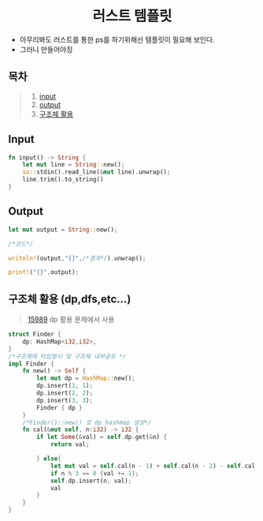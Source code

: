 <div align="center"> 

# 러스트 템플릿
</div>

* 아무리봐도 러스트를 통한 ps를 하기위해선 템플릿이 필요해 보인다.
* 그러니 만들어야징

## 목차
>1. [input](#input)
>2. [output](#output)
>3. [구조체 활용](#구조체-활용-dpdfsetc)
## Input
``` rust
fn input() -> String {
    let mut line = String::new();
    io::stdin().read_line(&mut line).unwrap();
    line.trim().to_string()
}
```

## Output
``` rust
let mut output = String::new();

/*코드*/

writeln!(output,"{}",/*결과*/).unwrap();

print!("{}",output);
```

## 구조체 활용 (dp,dfs,etc...)
>[15989](./10000/15000/15989.rs) dp 활용 문제에서 사용 
```rust
struct Finder {
    dp: HashMap<i32,i32>,
}
/*구조체에 타입명시 및 구조체 내부공유 */
impl Finder {
    fn new() -> Self {
        let mut dp = HashMap::new();
        dp.insert(1, 1);
        dp.insert(2, 2);
        dp.insert(3, 3);
        Finder { dp }
    }
    /*Finder()::new() 로 dp hashmap 생성*/
    fn cal(&mut self, n:i32) -> i32 {
        if let Some(&val) = self.dp.get(&n) {
            return val;

        } else{
            let mut val = self.cal(n - 1) + self.cal(n - 2) - self.cal(n - 3);
            if n % 3 == 0 {val += 1};
            self.dp.insert(n, val);
            val
        } 
    }
}

```